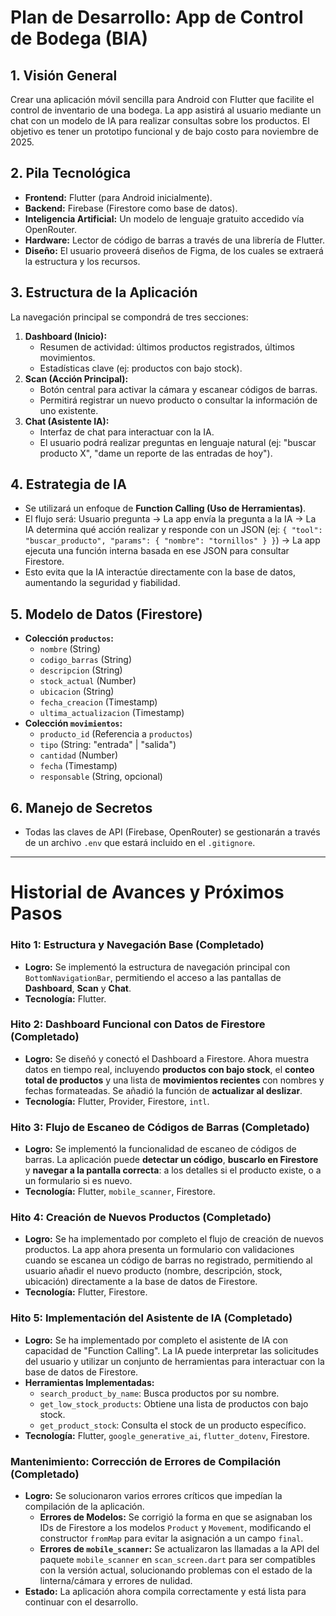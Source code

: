 # Plan de Desarrollo: App de Control de Bodega (BIA)

## 1. Visión General

Crear una aplicación móvil sencilla para Android con Flutter que facilite el control de inventario de una bodega. La app asistirá al usuario mediante un chat con un modelo de IA para realizar consultas sobre los productos. El objetivo es tener un prototipo funcional y de bajo costo para noviembre de 2025.

## 2. Pila Tecnológica

- **Frontend:** Flutter (para Android inicialmente).
- **Backend:** Firebase (Firestore como base de datos).
- **Inteligencia Artificial:** Un modelo de lenguaje gratuito accedido vía OpenRouter.
- **Hardware:** Lector de código de barras a través de una librería de Flutter.
- **Diseño:** El usuario proveerá diseños de Figma, de los cuales se extraerá la estructura y los recursos.

## 3. Estructura de la Aplicación

La navegación principal se compondrá de tres secciones:

1.  **Dashboard (Inicio):**
    -   Resumen de actividad: últimos productos registrados, últimos movimientos.
    -   Estadísticas clave (ej: productos con bajo stock).
2.  **Scan (Acción Principal):**
    -   Botón central para activar la cámara y escanear códigos de barras.
    -   Permitirá registrar un nuevo producto o consultar la información de uno existente.
3.  **Chat (Asistente IA):**
    -   Interfaz de chat para interactuar con la IA.
    -   El usuario podrá realizar preguntas en lenguaje natural (ej: "buscar producto X", "dame un reporte de las entradas de hoy").

## 4. Estrategia de IA

-   Se utilizará un enfoque de **Function Calling (Uso de Herramientas)**.
-   El flujo será: Usuario pregunta -> La app envía la pregunta a la IA -> La IA determina qué acción realizar y responde con un JSON (ej: `{ "tool": "buscar_producto", "params": { "nombre": "tornillos" } }`) -> La app ejecuta una función interna basada en ese JSON para consultar Firestore.
-   Esto evita que la IA interactúe directamente con la base de datos, aumentando la seguridad y fiabilidad.

## 5. Modelo de Datos (Firestore)

-   **Colección `productos`:**
    -   `nombre` (String)
    -   `codigo_barras` (String)
    -   `descripcion` (String)
    -   `stock_actual` (Number)
    -   `ubicacion` (String)
    -   `fecha_creacion` (Timestamp)
    -   `ultima_actualizacion` (Timestamp)
-   **Colección `movimientos`:**
    -   `producto_id` (Referencia a `productos`)
    -   `tipo` (String: "entrada" | "salida")
    -   `cantidad` (Number)
    -   `fecha` (Timestamp)
    -   `responsable` (String, opcional)

## 6. Manejo de Secretos

-   Todas las claves de API (Firebase, OpenRouter) se gestionarán a través de un archivo `.env` que estará incluido en el `.gitignore`.

---

# Historial de Avances y Próximos Pasos

### Hito 1: Estructura y Navegación Base (Completado)
*   **Logro:** Se implementó la estructura de navegación principal con `BottomNavigationBar`, permitiendo el acceso a las pantallas de **Dashboard**, **Scan** y **Chat**.
*   **Tecnología:** Flutter.

### Hito 2: Dashboard Funcional con Datos de Firestore (Completado)
*   **Logro:** Se diseñó y conectó el Dashboard a Firestore. Ahora muestra datos en tiempo real, incluyendo **productos con bajo stock**, el **conteo total de productos** y una lista de **movimientos recientes** con nombres y fechas formateadas. Se añadió la función de **actualizar al deslizar**.
*   **Tecnología:** Flutter, Provider, Firestore, `intl`.

### Hito 3: Flujo de Escaneo de Códigos de Barras (Completado)
*   **Logro:** Se implementó la funcionalidad de escaneo de códigos de barras. La aplicación puede **detectar un código**, **buscarlo en Firestore** y **navegar a la pantalla correcta**: a los detalles si el producto existe, o a un formulario si es nuevo.
*   **Tecnología:** Flutter, `mobile_scanner`, Firestore.

### Hito 4: Creación de Nuevos Productos (Completado)
*   **Logro:** Se ha implementado por completo el flujo de creación de nuevos productos. La app ahora presenta un formulario con validaciones cuando se escanea un código de barras no registrado, permitiendo al usuario añadir el nuevo producto (nombre, descripción, stock, ubicación) directamente a la base de datos de Firestore.
*   **Tecnología:** Flutter, Firestore.

### Hito 5: Implementación del Asistente de IA (Completado)
*   **Logro:** Se ha implementado por completo el asistente de IA con capacidad de "Function Calling". La IA puede interpretar las solicitudes del usuario y utilizar un conjunto de herramientas para interactuar con la base de datos de Firestore. 
*   **Herramientas Implementadas:**
    *   `search_product_by_name`: Busca productos por su nombre.
    *   `get_low_stock_products`: Obtiene una lista de productos con bajo stock.
    *   `get_product_stock`: Consulta el stock de un producto específico.
*   **Tecnología:** Flutter, `google_generative_ai`, `flutter_dotenv`, Firestore.

### Mantenimiento: Corrección de Errores de Compilación (Completado)
*   **Logro:** Se solucionaron varios errores críticos que impedían la compilación de la aplicación.
    *   **Errores de Modelos:** Se corrigió la forma en que se asignaban los IDs de Firestore a los modelos `Product` y `Movement`, modificando el constructor `fromMap` para evitar la asignación a un campo `final`.
    *   **Errores de `mobile_scanner`:** Se actualizaron las llamadas a la API del paquete `mobile_scanner` en `scan_screen.dart` para ser compatibles con la versión actual, solucionando problemas con el estado de la linterna/cámara y errores de nulidad.
*   **Estado:** La aplicación ahora compila correctamente y está lista para continuar con el desarrollo.
